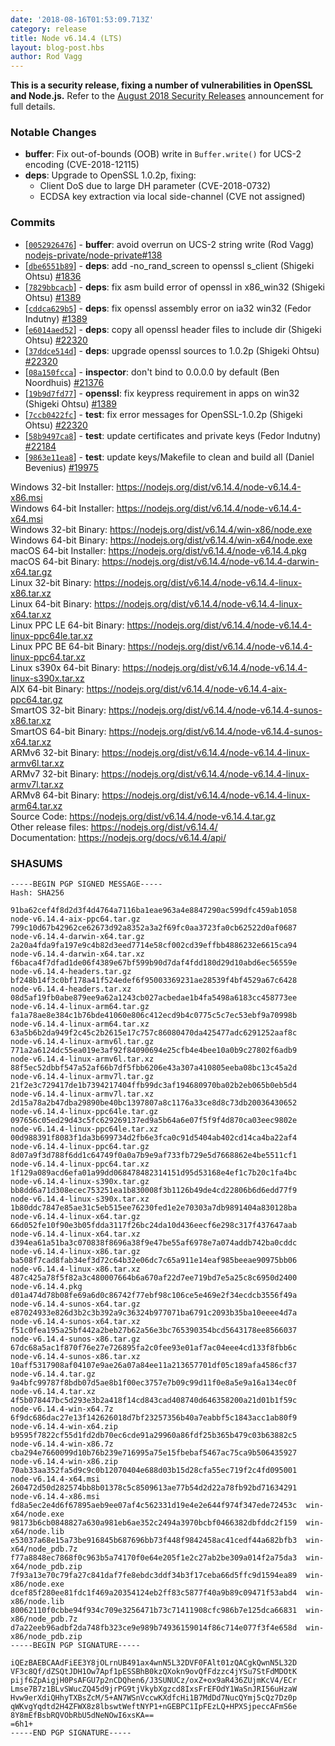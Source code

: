 ```yaml
---
date: '2018-08-16T01:53:09.713Z'
category: release
title: Node v6.14.4 (LTS)
layout: blog-post.hbs
author: Rod Vagg
---
```


**This is a security release, fixing a number of vulnerabilities in OpenSSL and Node.js.** Refer to the [August 2018 Security Releases](https://nodejs.org/en/blog/vulnerability/august-2018-security-releases/) announcement for full details.

### Notable Changes

- **buffer**: Fix out-of-bounds (OOB) write in `Buffer.write()` for UCS-2 encoding (CVE-2018-12115)
- **deps**: Upgrade to OpenSSL 1.0.2p, fixing:
  - Client DoS due to large DH parameter (CVE-2018-0732)
  - ECDSA key extraction via local side-channel (CVE not assigned)

### Commits

- [[`0052926476`](https://github.com/nodejs/node/commit/0052926476)] - **buffer**: avoid overrun on UCS-2 string write (Rod Vagg) [nodejs-private/node-private#138](https://github.com/nodejs-private/node-private/pull/138)
- [[`dbe6551b89`](https://github.com/nodejs/node/commit/dbe6551b89)] - **deps**: add -no_rand_screen to openssl s_client (Shigeki Ohtsu) [#1836](https://github.com/nodejs/node/pull/1836)
- [[`7829bbcacb`](https://github.com/nodejs/node/commit/7829bbcacb)] - **deps**: fix asm build error of openssl in x86_win32 (Shigeki Ohtsu) [#1389](https://github.com/nodejs/node/pull/1389)
- [[`cddca629b5`](https://github.com/nodejs/node/commit/cddca629b5)] - **deps**: fix openssl assembly error on ia32 win32 (Fedor Indutny) [#1389](https://github.com/nodejs/node/pull/1389)
- [[`e6014aed52`](https://github.com/nodejs/node/commit/e6014aed52)] - **deps**: copy all openssl header files to include dir (Shigeki Ohtsu) [#22320](https://github.com/nodejs/node/pull/22320)
- [[`37ddce514d`](https://github.com/nodejs/node/commit/37ddce514d)] - **deps**: upgrade openssl sources to 1.0.2p (Shigeki Ohtsu) [#22320](https://github.com/nodejs/node/pull/22320)
- [[`08a150fcca`](https://github.com/nodejs/node/commit/08a150fcca)] - **inspector**: don't bind to 0.0.0.0 by default (Ben Noordhuis) [#21376](https://github.com/nodejs/node/pull/21376)
- [[`19b9d7fd77`](https://github.com/nodejs/node/commit/19b9d7fd77)] - **openssl**: fix keypress requirement in apps on win32 (Shigeki Ohtsu) [#1389](https://github.com/nodejs/node/pull/1389)
- [[`7ccb0422fc`](https://github.com/nodejs/node/commit/7ccb0422fc)] - **test**: fix error messages for OpenSSL-1.0.2p (Shigeki Ohtsu) [#22320](https://github.com/nodejs/node/pull/22320)
- [[`58b9497ca8`](https://github.com/nodejs/node/commit/58b9497ca8)] - **test**: update certificates and private keys (Fedor Indutny) [#22184](https://github.com/nodejs/node/pull/22184)
- [[`9863e11ea8`](https://github.com/nodejs/node/commit/9863e11ea8)] - **test**: update keys/Makefile to clean and build all (Daniel Bevenius) [#19975](https://github.com/nodejs/node/pull/19975)

Windows 32-bit Installer: https://nodejs.org/dist/v6.14.4/node-v6.14.4-x86.msi \
Windows 64-bit Installer: https://nodejs.org/dist/v6.14.4/node-v6.14.4-x64.msi \
Windows 32-bit Binary: https://nodejs.org/dist/v6.14.4/win-x86/node.exe \
Windows 64-bit Binary: https://nodejs.org/dist/v6.14.4/win-x64/node.exe \
macOS 64-bit Installer: https://nodejs.org/dist/v6.14.4/node-v6.14.4.pkg \
macOS 64-bit Binary: https://nodejs.org/dist/v6.14.4/node-v6.14.4-darwin-x64.tar.gz \
Linux 32-bit Binary: https://nodejs.org/dist/v6.14.4/node-v6.14.4-linux-x86.tar.xz \
Linux 64-bit Binary: https://nodejs.org/dist/v6.14.4/node-v6.14.4-linux-x64.tar.xz \
Linux PPC LE 64-bit Binary: https://nodejs.org/dist/v6.14.4/node-v6.14.4-linux-ppc64le.tar.xz \
Linux PPC BE 64-bit Binary: https://nodejs.org/dist/v6.14.4/node-v6.14.4-linux-ppc64.tar.xz \
Linux s390x 64-bit Binary: https://nodejs.org/dist/v6.14.4/node-v6.14.4-linux-s390x.tar.xz \
AIX 64-bit Binary: https://nodejs.org/dist/v6.14.4/node-v6.14.4-aix-ppc64.tar.gz \
SmartOS 32-bit Binary: https://nodejs.org/dist/v6.14.4/node-v6.14.4-sunos-x86.tar.xz \
SmartOS 64-bit Binary: https://nodejs.org/dist/v6.14.4/node-v6.14.4-sunos-x64.tar.xz \
ARMv6 32-bit Binary: https://nodejs.org/dist/v6.14.4/node-v6.14.4-linux-armv6l.tar.xz \
ARMv7 32-bit Binary: https://nodejs.org/dist/v6.14.4/node-v6.14.4-linux-armv7l.tar.xz \
ARMv8 64-bit Binary: https://nodejs.org/dist/v6.14.4/node-v6.14.4-linux-arm64.tar.xz \
Source Code: https://nodejs.org/dist/v6.14.4/node-v6.14.4.tar.gz \
Other release files: https://nodejs.org/dist/v6.14.4/ \
Documentation: https://nodejs.org/docs/v6.14.4/api/

### SHASUMS

```
-----BEGIN PGP SIGNED MESSAGE-----
Hash: SHA256

91ba62cef4f8d2d3f4d4764a7116ba1eae963a4e8847290ac599dfc459ab1058  node-v6.14.4-aix-ppc64.tar.gz
799c10d67b42962ce62673d92a8352a3a2f69fc0aa3723fa0cb62522d0af0687  node-v6.14.4-darwin-x64.tar.gz
2a20a4fda9fa197e9c4b82d3eed7714e58cf002cd39effbb4886232e6615ca94  node-v6.14.4-darwin-x64.tar.xz
f6baca4f7dfad1de06f4389e67bf599b90d7daf4fdd180d29d10abd6ec56559e  node-v6.14.4-headers.tar.gz
bf248b14f3c0bf178a41f524edef6f95003369231ae28539f4bf4529a67c6428  node-v6.14.4-headers.tar.xz
08d5af19fb0abe879ee9a62a1243cb027acbedae1b4fa5498a6183cc458773ee  node-v6.14.4-linux-arm64.tar.gz
fa1a78ae8e384c1b76bde41060e806c412ecd9b4c0775c5c7ec53ebf9a70998b  node-v6.14.4-linux-arm64.tar.xz
63a5b6b2da949f2c45c2b2615e17c757c86080470da425477adc6291252aaf8c  node-v6.14.4-linux-armv6l.tar.gz
771a2a6124dc55ea019e3af92f84090694e25cfb4e4bee10a0b9c27802f6adb9  node-v6.14.4-linux-armv6l.tar.xz
88f5ec52dbbf547a52af66b7df5fbb6206e43a307a410805eeba08bc13c45a2d  node-v6.14.4-linux-armv7l.tar.gz
21f2e3c729417de1b7394217404ffb99dc3af194680970ba02b2eb065b0eb5d4  node-v6.14.4-linux-armv7l.tar.xz
2d15a78a2b47dba29890be40bc1397807a8c1176a33ce8d8c73db20036430652  node-v6.14.4-linux-ppc64le.tar.gz
097656c05ed29d43c5fc629269137ed9a5b64a6e07f5f9f4d870ca03eec9802e  node-v6.14.4-linux-ppc64le.tar.xz
00d988391f8083f1da3b699734d2fb6e3fca0c91d5404ab402cd14ca4ba22af4  node-v6.14.4-linux-ppc64.tar.gz
8d07a9f3d788f6dd1c64749f0a0a7b9e9af733fb729e5d7668862e4be5511cf1  node-v6.14.4-linux-ppc64.tar.xz
1f129a089acd6efa01a99dd068478482314151d95d53168e4ef1c7b20c1fa4bc  node-v6.14.4-linux-s390x.tar.gz
bb8dd6a71d308ecec753251ea1b830008f3b1126b49de4cd22806b6d6edd77f9  node-v6.14.4-linux-s390x.tar.xz
1b80ddc7847e85ae31c5eb515ee76230fed1e2e70303a7db9891404a830128ba  node-v6.14.4-linux-x64.tar.gz
66d052fe10f90e3b05fdda3117f26bc24da10d436eecf6e298c317f437647aab  node-v6.14.4-linux-x64.tar.xz
d394ea61a51ba3c070838f8696a38f9e47be55af6978e7a074addb742ba0cddc  node-v6.14.4-linux-x86.tar.gz
ba508f7cad8fab34ef3d72c64b32e06dc7c65a911e14eaf985beeae90975bb06  node-v6.14.4-linux-x86.tar.xz
487c425a78f5f82a3c480007664b6a670af22d7ee719bd7e5a25c8c6950d2400  node-v6.14.4.pkg
d01a474d78b08fe69a6d0c86742f77ebf98c106ce5e469e2f34ecdcb3556f49a  node-v6.14.4-sunos-x64.tar.gz
e87024933e826d3b2c3b392a9c36324b977071ba6791c2093b35ba10eeee4d7a  node-v6.14.4-sunos-x64.tar.xz
f51c0fea195a25bf442a2beb27b62a56e3bc765390354bcd5643178ee8566037  node-v6.14.4-sunos-x86.tar.gz
67dc68a5ac1f870f76e27e726895fa2c0fee93e01af7ac04eee4cd133f8fbb6c  node-v6.14.4-sunos-x86.tar.xz
10aff5317908af04107e9ae26a07a84ee11a213657701df05c189afa4586cf37  node-v6.14.4.tar.gz
9a4bfc99787f8bdb07d5ae8b1f00ec3757e7b09c99d11f0e8a5e9a16a134ec0f  node-v6.14.4.tar.xz
4f5b078447bc5d293e3b2a418f14cd843cad408740d646358200a21d01b1f59c  node-v6.14.4-win-x64.7z
6f9dc686dac27e13f142626018d7bf23257356b40a7eabbf5c1843acc1ab80f9  node-v6.14.4-win-x64.zip
b9595f7822cf55d1fd2db70ec6cde91a29960a86fdf25b365b479c03b63882c5  node-v6.14.4-win-x86.7z
cba294e7660099d10b76b239e716995a75e15fbebaf5467ac75ca9b506435927  node-v6.14.4-win-x86.zip
70ab33aa352fa5d9c9c0b12070404e688d03b15d28cfa55ec719f2c4fd095001  node-v6.14.4-x64.msi
260472d50d282574bb8b01378c5c8509613ae77b54d2d22a78fb92bd71634291  node-v6.14.4-x86.msi
fd8a5ec2e4d6f67895aeb9ee07af4c562331d19e4e2e644f974f347ede72453c  win-x64/node.exe
98173b6cb0848827a630a981eb6ae352c2494a3970bcbf0466382dbfddc2f159  win-x64/node.lib
e53037a68e15a73be916845b687696bb73f448f9842458ac41cedf44a682bfb3  win-x64/node_pdb.7z
f77a8848ec7868f0c963b5a74170f0e64e205f1e2c27ab2be309a014f2a75da3  win-x64/node_pdb.zip
7f93a13e70c79fa27c841daf7fe8ebdc3ddf34b3f17ceba66d5ffc9d1594ea89  win-x86/node.exe
dcef85f280ee81fdc1f469a20354124eb2ff83c5877f40a9b89c09471f53abd4  win-x86/node.lib
80062110f0cbbe94f934c709e3256471b73c71411908cfc986b7e125dca66831  win-x86/node_pdb.7z
d7a22eeb96adbf2da748fb323ce9e989b74936159014f86c714e077f3f4e658d  win-x86/node_pdb.zip
-----BEGIN PGP SIGNATURE-----

iQEzBAEBCAAdFiEE3Y8jOLrnUB491ax4wnN5L32DVF0FAlt01zQACgkQwnN5L32D
VF3c8Qf/dZSQtJDH1Ow7Apf1pESSBhB0kzQXokn9ovQfFdzzc4jYSu7StFdMDOtK
pijf6ZpAigjH0PsAFGU7p2nCDQhen6/J3SUNUCz/oxZ+ox9aR436ZUjmKcV4/ECr
Lmse7B7z1BLvSWucZQ45d9jrPG9tjVkybXgzcd8IxsFrEFOdY1WaSnJRI56uHzaW
Hvw9erXdiQHhyTXBsZcM/5+AN7WSnVccwKXdfcHi1B7MdDd7NucQYmj5cQz7Dz0p
qWKvgYqdtd2H4ZFWX8z8lbswtWeftNYP1+nGEBPC1IpFEzLQ+HPXSjpeccAFmS6e
8Y8mEfBsbRQVObRbU5dNeNOwI6xsKA==
=6h1+
-----END PGP SIGNATURE-----

```
